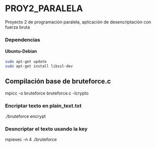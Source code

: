 # PROY2_PARALELA
Proyecto 2 de programación paralela, aplicación de desencriptación con fuerza bruta

### Dependencias

#### Ubuntu-Debian

```bash
sudo apt-get update
sudo apt-get install libssl-dev
```

## Compilación base de bruteforce.c
mpicc -o bruteforce bruteforce.c -lcrypto

### Encriptar texto en plain_text.txt
./bruteforce encrypt 

### Desncriptar el texto usando la key
mpiexec -n 4 ./bruteforce
